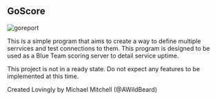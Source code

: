 ## GoScore
![goreport](https://goreportcard.com/badge/github.com/awildbeard/goscore)

This is a simple program that aims to create a way to define multiple serrvices and test connections to them. This program is designed to be used as a Blue Team scoring server to detail service uptime.

This project is not in a ready state. Do not expect any features to be implemented at this time.

Created Lovingly by Michael Mitchell (@AWildBeard)
